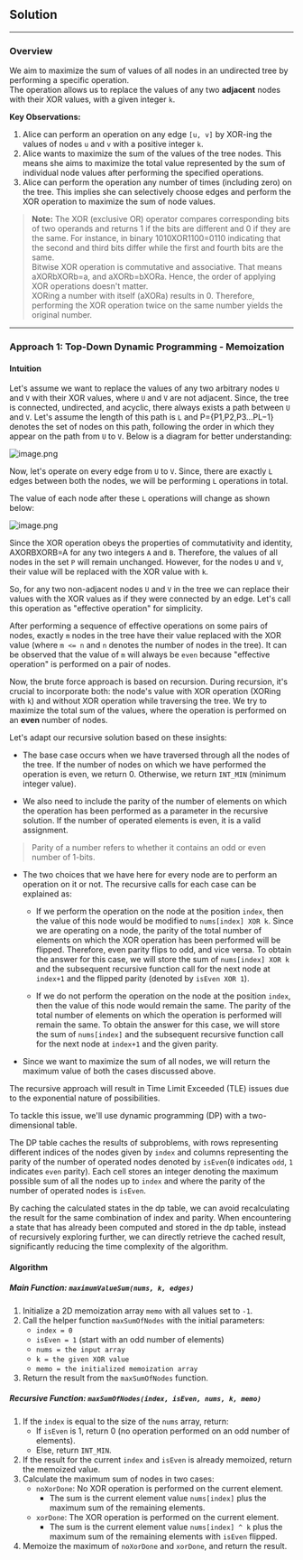 ## Solution

----------

### Overview

We aim to maximize the sum of values of all nodes in an undirected tree by performing a specific operation.  
The operation allows us to replace the values of any two  **adjacent**  nodes with their XOR values, with a given integer  `k`.

**Key Observations:**

1.  Alice can perform an operation on any edge  `[u, v]`  by XOR-ing the values of nodes  `u`  and  `v`  with a positive integer  `k`.
2.  Alice wants to maximize the sum of the values of the tree nodes. This means she aims to maximize the total value represented by the sum of individual node values after performing the specified operations.
3.  Alice can perform the operation any number of times (including zero) on the tree. This implies she can selectively choose edges and perform the XOR operation to maximize the sum of node values.

> **Note:**  The XOR (exclusive OR) operator compares corresponding bits of two operands and returns 1 if the bits are different and 0 if they are the same. For instance, in binary  1010XOR1100=0110  indicating that the second and third bits differ while the first and fourth bits are the same.  
> Bitwise XOR operation is commutative and associative. That means  aXORbXORb=a, and  aXORb=bXORa. Hence, the order of applying XOR operations doesn't matter.  
> XORing a number with itself (aXORa) results in  0. Therefore, performing the XOR operation twice on the same number yields the original number.

----------

### Approach 1: Top-Down Dynamic Programming - Memoization

#### Intuition

Let's assume we want to replace the values of any two arbitrary nodes  `U`  and  `V`  with their XOR values, where  `U`  and  `V`  are not adjacent. Since, the tree is connected, undirected, and acyclic, there always exists a path between  `U`  and  `V`. Let's assume the length of this path is  `L`  and  P={P1​,P2​,P3​...PL−1​}  denotes the set of nodes on this path, following the order in which they appear on the path from  `U`  to  `V`. Below is a diagram for better understanding:

![image.png](https://leetcode.com/problems/find-the-maximum-sum-of-node-values/solutions/5059845/Figures/3068/3068_path.png)

Now, let's operate on every edge from  `U`  to  `V`. Since, there are exactly  `L`  edges between both the nodes, we will be performing  `L`  operations in total.

The value of each node after these  `L`  operations will change as shown below:

![image.png](https://leetcode.com/problems/find-the-maximum-sum-of-node-values/solutions/5059845/Figures/3068/3068_path_xor.png)

Since the XOR operation obeys the properties of commutativity and identity,  AXORBXORB=A  for any two integers  `A`  and  `B`. Therefore, the values of all nodes in the set  `P`  will remain unchanged. However, for the nodes  `U`  and  `V`, their value will be replaced with the XOR value with  `k`.

So, for any two non-adjacent nodes  `U`  and  `V`  in the tree we can replace their values with the XOR values as if they were connected by an edge. Let's call this operation as "effective operation" for simplicity.

After performing a sequence of effective operations on some pairs of nodes, exactly  `m`  nodes in the tree have their value replaced with the XOR value (where  `m <= n`  and  `n`  denotes the number of nodes in the tree). It can be observed that the value of  `m`  will always be  `even`  because "effective operation" is performed on a pair of nodes.

Now, the brute force approach is based on recursion. During recursion, it's crucial to incorporate both: the node's value with XOR operation (XORing with  `k`) and without XOR operation while traversing the tree. We try to maximize the total sum of the values, where the operation is performed on an  **even**  number of nodes.

Let's adapt our recursive solution based on these insights:

-   The base case occurs when we have traversed through all the nodes of the tree. If the number of nodes on which we have performed the operation is even, we return 0. Otherwise, we return  `INT_MIN`  (minimum integer value).
    
-   We also need to include the parity of the number of elements on which the operation has been performed as a parameter in the recursive solution. If the number of operated elements is even, it is a valid assignment.
    

> Parity of a number refers to whether it contains an odd or even number of 1-bits.

-   The two choices that we have here for every node are to perform an operation on it or not. The recursive calls for each case can be explained as:
    
    -   If we perform the operation on the node at the position  `index`, then the value of this node would be modified to  `nums[index] XOR k`. Since we are operating on a node, the parity of the total number of elements on which the XOR operation has been performed will be flipped. Therefore, even parity flips to odd, and vice versa. To obtain the answer for this case, we will store the sum of  `nums[index] XOR k`  and the subsequent recursive function call for the next node at  `index+1`  and the flipped parity (denoted by  `isEven XOR 1`).
        
    -   If we do not perform the operation on the node at the position  `index`, then the value of this node would remain the same. The parity of the total number of elements on which the operation is performed will remain the same. To obtain the answer for this case, we will store the sum of  `nums[index]`  and the subsequent recursive function call for the next node at  `index+1`  and the given parity.
        
-   Since we want to maximize the sum of all nodes, we will return the maximum value of both the cases discussed above.
    

The recursive approach will result in Time Limit Exceeded (TLE) issues due to the exponential nature of possibilities.

To tackle this issue, we'll use dynamic programming (DP) with a two-dimensional table.

The DP table caches the results of subproblems, with rows representing different indices of the nodes given by  `index`  and columns representing the parity of the number of operated nodes denoted by  `isEven`(`0`  indicates  `odd`,  `1`  indicates  `even`  parity). Each cell stores an integer denoting the maximum possible sum of all the nodes up to  `index`  and where the parity of the number of operated nodes is  `isEven`.

By caching the calculated states in the dp table, we can avoid recalculating the result for the same combination of index and parity. When encountering a state that has already been computed and stored in the dp table, instead of recursively exploring further, we can directly retrieve the cached result, significantly reducing the time complexity of the algorithm.

#### Algorithm

##### Main Function:  `maximumValueSum(nums, k, edges)`

1.  Initialize a 2D memoization array  `memo`  with all values set to  `-1`.
2.  Call the helper function  `maxSumOfNodes`  with the initial parameters:
    -   `index = 0`
    -   `isEven = 1`  (start with an odd number of elements)
    -   `nums = the input array`
    -   `k = the given XOR value`
    -   `memo = the initialized memoization array`
3.  Return the result from the  `maxSumOfNodes`  function.

##### Recursive Function:  `maxSumOfNodes(index, isEven, nums, k, memo)`

1.  If the  `index`  is equal to the size of the  `nums`  array, return:
    -   If  `isEven`  is 1, return 0 (no operation performed on an odd number of elements).
    -   Else, return  `INT_MIN`.
2.  If the result for the current  `index`  and  `isEven`  is already memoized, return the memoized value.
3.  Calculate the maximum sum of nodes in two cases:
    -   `noXorDone`: No XOR operation is performed on the current element.
        -   The sum is the current element value  `nums[index]`  plus the maximum sum of the remaining elements.
    -   `xorDone`: The XOR operation is performed on the current element.
        -   The sum is the current element value  `nums[index] ^ k`  plus the maximum sum of the remaining elements with  `isEven`  flipped.
4.  Memoize the maximum of  `noXorDone`  and  `xorDone`, and return the result.
